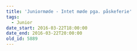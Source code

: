 ```yaml
---
title: 'Juniormøde - Intet møde pga. påskeferie'
tags:
  - Junior
date_start: 2016-03-22T18:00:00
date_end: 2016-03-22T20:00:00
old_id: 5889
---
```

